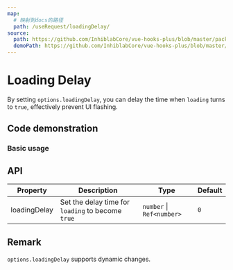 ```yaml
---
map:
  # 映射到docs的路径
  path: /useRequest/loadingDelay/
source:
  path: https://github.com/InhiblabCore/vue-hooks-plus/blob/master/packages/hooks/src/useRequest/plugins/useLoadingDelayPlugin.ts
  demoPath: https://github.com/InhiblabCore/vue-hooks-plus/blob/master/packages/hooks/src/useRequest/docs/loadingDelay/demo/demo.vue
---
```


# Loading Delay

By setting `options.loadingDelay`, you can delay the time when `loading` turns to `true`, effectively prevent UI flashing.

## Code demonstration

### Basic usage

<demo src="./demo/demo.vue"
  language="vue"
  title=""
  desc="effectively prevent UI flashing"> </demo>

## API

| Property | Description | Type | Default |
| --- | --- | --- | --- |
| loadingDelay | Set the delay time for `loading` to become `true` | `number` \| `Ref<number>` | `0` |

## Remark

`options.loadingDelay` supports dynamic changes.
